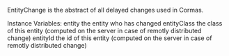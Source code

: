 EntityChange is the abstract of all delayed changes used in Cormas.

Instance Variables:
	entity	<Entity>	the entity who has changed
	entityClass	<Entity class>	the class of this entity (computed on the server in case of remotly distributed change)
	entityId	<Integer>	the id of this entity (computed on the server in case of remotly distributed change)